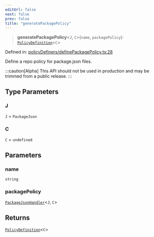 ```yaml
---
editUrl: false
next: false
prev: false
title: "generatePackagePolicy"
---
```


> **generatePackagePolicy**\<`J`, `C`\>(`name`, `packagePolicy`): [`PolicyDefinition`](/api/interfaces/policydefinition/)\<`C`\>

Defined in: [policyDefiners/definePackagePolicy.ts:28](https://github.com/tylerbutler/tools-monorepo/blob/main/packages/repopo/src/policyDefiners/definePackagePolicy.ts#L28)

Define a repo policy for package.json files.

:::caution[Alpha]
This API should not be used in production and may be trimmed from a public release.
:::

## Type Parameters

### J

`J` = `PackageJson`

### C

`C` = `undefined`

## Parameters

### name

`string`

### packagePolicy

[`PackageJsonHandler`](/api/type-aliases/packagejsonhandler/)\<`J`, `C`\>

## Returns

[`PolicyDefinition`](/api/interfaces/policydefinition/)\<`C`\>
